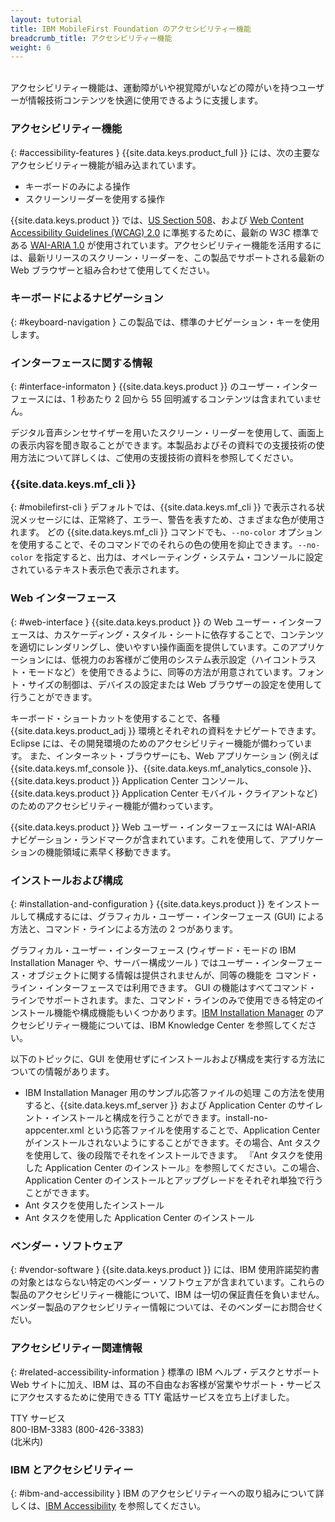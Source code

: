 ```yaml
---
layout: tutorial
title: IBM MobileFirst Foundation のアクセシビリティー機能
breadcrumb_title: アクセシビリティー機能
weight: 6
---
```

<!-- NLS_CHARSET=UTF-8 -->
<br/>
アクセシビリティー機能は、運動障がいや視覚障がいなどの障がいを持つユーザーが情報技術コンテンツを快適に使用できるように支援します。

### アクセシビリティー機能
{: #accessibility-features }
{{site.data.keys.product_full }} には、次の主要なアクセシビリティー機能が組み込まれています。

* キーボードのみによる操作
* スクリーンリーダーを使用する操作

{{site.data.keys.product }} では、[US Section 508](http://www.access-board.gov/guidelines-and-standards/communications-and-it/about-the-section-508-standards/section-508-standards)、および [Web Content Accessibility Guidelines (WCAG) 2.0](http://www.w3.org/TR/WCAG20/) に準拠するために、最新の W3C 標準である [WAI-ARIA
1.0](http://www.w3.org/TR/wai-aria/) が使用されています。アクセシビリティー機能を活用するには、最新リリースのスクリーン・リーダーを、この製品でサポートされる最新の Web ブラウザーと組み合わせて使用してください。


### キーボードによるナビゲーション
{: #keyboard-navigation }
この製品では、標準のナビゲーション・キーを使用します。

### インターフェースに関する情報
{: #interface-informaton }
{{site.data.keys.product }} のユーザー・インターフェースには、1 秒あたり 2 回から 55 回明滅するコンテンツは含まれていません。

デジタル音声シンセサイザーを用いたスクリーン・リーダーを使用して、画面上の表示内容を聞き取ることができます。本製品およびその資料での支援技術の使用方法について詳しくは、ご使用の支援技術の資料を参照してください。

### {{site.data.keys.mf_cli }}
{: #mobilefirst-cli }
デフォルトでは、{{site.data.keys.mf_cli }} で表示される状況メッセージには、正常終了、エラー、警告を表すため、さまざまな色が使用されます。
どの {{site.data.keys.mf_cli }} コマンドでも、`--no-color` オプションを使用することで、そのコマンドでのそれらの色の使用を抑止できます。`--no-color` を指定すると、出力は、オペレーティング・システム・コンソールに設定されているテキスト表示色で表示されます。

### Web インターフェース 
{: #web-interface }
{{site.data.keys.product }} の Web ユーザー・インターフェースは、カスケーディング・スタイル・シートに依存することで、コンテンツを適切にレンダリングし、使いやすい操作画面を提供しています。このアプリケーションには、低視力のお客様がご使用のシステム表示設定（ハイコントラスト・モードなど）を使用できるように、同等の方法が用意されています。フォント・サイズの制御は、デバイスの設定または Web ブラウザーの設定を使用して行うことができます。

キーボード・ショートカットを使用することで、各種 {{site.data.keys.product_adj }} 環境とそれぞれの資料をナビゲートできます。Eclipse には、その開発環境のためのアクセシビリティー機能が備わっています。 また、インターネット・ブラウザーにも、Web アプリケーション (例えば {{site.data.keys.mf_console }}、{{site.data.keys.mf_analytics_console }}、{{site.data.keys.product }} Application Center コンソール、{{site.data.keys.product }} Application Center モバイル・クライアントなど) のためのアクセシビリティー機能が備わっています。

{{site.data.keys.product }} Web ユーザー・インターフェースには WAI-ARIA ナビゲーション・ランドマークが含まれています。これを使用して、アプリケーションの機能領域に素早く移動できます。

### インストールおよび構成
{: #installation-and-configuration }
{{site.data.keys.product }} をインストールして構成するには、グラフィカル・ユーザー・インターフェース (GUI) による方法と、コマンド・ラインによる方法の 2 つがあります。

グラフィカル・ユーザー・インターフェース (ウィザード・モードの IBM Installation Manager や、サーバー構成ツール
) ではユーザー・インターフェース・オブジェクトに関する情報は提供されませんが、同等の機能を
コマンド・ライン・インターフェースでは利用できます。
GUI の機能はすべてコマンド・ラインでサポートされます。また、コマンド・ラインのみで使用できる特定のインストール機能や構成機能もいくつかあります。[IBM Installation Manager](http://www.ibm.com/support/knowledgecenter/SSDV2W/im_family_welcome.html?lang=en&view=kc) のアクセシビリティー機能については、IBM Knowledge Center を参照してください。

以下のトピックに、GUI を使用せずにインストールおよび構成を実行する方法についての情報があります。

* IBM Installation Manager 用のサンプル応答ファイルの処理
この方法を使用すると、{{site.data.keys.mf_server }} および Application Center のサイレント・インストールと構成を行うことができます。install-no-appcenter.xml という応答ファイルを使用することで、Application Center がインストールされないようにすることができます。その場合、Ant タスクを使用して、後の段階でそれをインストールできます。
『Ant タスクを使用した Application Center のインストール』を参照してください。この場合、Application Center のインストールとアップグレードをそれぞれ単独で行うことができます。
* Ant タスクを使用したインストール
* Ant タスクを使用した Application Center のインストール

### ベンダー・ソフトウェア
{: #vendor-software }
{{site.data.keys.product }} には、IBM 使用許諾契約書の対象とはならない特定のベンダー・ソフトウェアが含まれています。これらの製品のアクセシビリティー機能について、IBM は一切の保証責任を負いません。ベンダー製品のアクセシビリティー情報については、そのベンダーにお問合せくだい。

### アクセシビリティー関連情報
{: #related-accessibility-information }
標準の IBM ヘルプ・デスクとサポート Web サイトに加え、IBM は、耳の不自由なお客様が営業やサポート・サービスにアクセスするために使用できる TTY 電話サービスを立ち上げました。

TTY サービス  
800-IBM-3383 (800-426-3383)  
(北米内)

### IBM とアクセシビリティー
{: #ibm-and-accessibility }
IBM のアクセシビリティーへの取り組みについて詳しくは、[IBM Accessibility](http://www.ibm.com/able) を参照してください。


